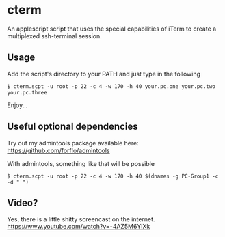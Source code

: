 cterm
=====

An applescript script that uses the special capabilities of iTerm to create a multiplexed ssh-terminal session.

Usage
-----
Add the script's directory to your PATH and just type in the following

    $ cterm.scpt -u root -p 22 -c 4 -w 170 -h 40 your.pc.one your.pc.two your.pc.three

Enjoy...

Useful optional dependencies
----------------------------
Try out my admintools package available here:
https://github.com/forflo/admintools

With admintools, something like that will be possible

    $ cterm.scpt -u root -p 22 -c 4 -w 170 -h 40 $(dnames -g PC-Group1 -c -d " ")

Video?
------
Yes, there is a little shitty screencast on the internet.
https://www.youtube.com/watch?v=-4AZ5M6YlXk
